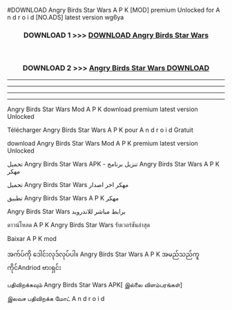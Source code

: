 #DOWNLOAD Angry Birds Star Wars  A P K [MOD] premium Unlocked for A n d r o i d [NO.ADS] latest version wg6ya



<div align="center">

<h3>DOWNLOAD 1 >>> <a href="https://teeasianyam.web.app?sq=Angry Birds Star Wars ">DOWNLOAD Angry Birds Star Wars  </a></h3><br>

<h3>DOWNLOAD 2 >>> <a href="https://teeasianyam.web.app?sq=Angry Birds Star Wars  ">Angry Birds Star Wars   DOWNLOAD </a></h3>

</div>


----------------------------------------------------------

----------------------------------------------------------

----------------------------------------------------------

----------------------------------------------------------


Angry Birds Star Wars   Mod A P K download premium latest version Unlocked

Télécharger Angry Birds Star Wars   A P K pour A n d r o i d Gratuit

download Angry Birds Star Wars   Mod A P K premium latest version Unlocked

تحميل Angry Birds Star Wars   APK - تنزيل برنامج Angry Birds Star Wars   A P K مهكر

تحميل Angry Birds Star Wars   مهكر اخر اصدار

تطبيق Angry Birds Star Wars   A P K مهكر

Angry Birds Star Wars   برابط مباشر للاندرويد

ดาวน์โหลด A P K Angry Birds Star Wars   รับเวอร์ชันล่าสุด

Baixar A P K mod

အက်ပ်ကို ဒေါင်းလုဒ်လုပ်ပါ။ Angry Birds Star Wars   A P K အမည်သည်ကူကိုင်Andriod ဗားရှင်း

பதிவிறக்கவும் Angry Birds Star Wars   APK[ இல்லை விளம்பரங்கள்] 
 
இலவச பதிவிறக்க மோட் A n d r o i d




